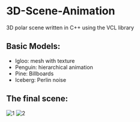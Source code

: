 # 3D-Scene-Animation
3D polar scene written in C++ using the VCL library

## Basic Models:
- Igloo: mesh with texture
- Penguin: hierarchical animation
- Pine: Billboards
- Iceberg: Perlin noise

## The final scene:
![1](https://user-images.githubusercontent.com/76222299/128170454-96bc12e4-c044-4b6a-969d-198cfceec0d6.png)
![2](https://user-images.githubusercontent.com/76222299/128170460-55edac10-cb56-45b4-9e61-5f652f8cbb6c.png)


